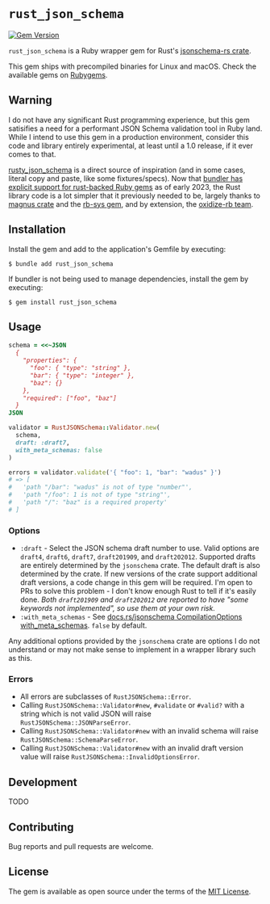 # `rust_json_schema`

[![Gem Version](https://badge.fury.io/rb/rust_json_schema.svg)](https://rubygems.org/gems/rust_json_schema)

`rust_json_schema` is a Ruby wrapper gem for Rust's [jsonschema-rs crate](https://github.com/Stranger6667/jsonschema-rs).

This gem ships with precompiled binaries for Linux and macOS. Check the available gems on [Rubygems](https://rubygems.org/gems/rust_json_schema).

## Warning

I do not have any significant Rust programming experience, but this gem satisifies a need for a performant JSON Schema validation tool in Ruby land. While I intend to use this gem in a production environment, consider this code and library entirely experimental, at least until a 1.0 release, if it ever comes to that.

[rusty_json_schema](https://github.com/driv3r/rusty_json_schema) is a direct source of inspiration (and in some cases, literal copy and paste, like some fixtures/specs). Now that [bundler has explicit support for rust-backed Ruby gems](https://bundler.io/blog/2023/01/31/rust-gem-skeleton.html) as of early 2023, the Rust library code is a lot simpler that it previously needed to be, largely thanks to [magnus crate](https://github.com/matsadler/magnus) and the [rb-sys gem](https://github.com/oxidize-rb/rb-sys/tree/main/gem), and by extension, the [oxidize-rb team](https://github.com/oxidize-rb).

## Installation

Install the gem and add to the application's Gemfile by executing:

    $ bundle add rust_json_schema

If bundler is not being used to manage dependencies, install the gem by executing:

    $ gem install rust_json_schema

## Usage

```ruby
schema = <<~JSON
  {
    "properties": {
      "foo": { "type": "string" },
      "bar": { "type": "integer" },
      "baz": {}
    },
    "required": ["foo", "baz"]
  }
JSON

validator = RustJSONSchema::Validator.new(
  schema,
  draft: :draft7,
  with_meta_schemas: false
)

errors = validator.validate('{ "foo": 1, "bar": "wadus" }')
# => [
#   'path "/bar": "wadus" is not of type "number"',
#   'path "/foo": 1 is not of type "string"',
#   'path "/": "baz" is a required property'
# ]
```

### Options

- `:draft` - Select the JSON schema draft number to use. Valid options are `draft4`, `draft6`, `draft7`, `draft201909`, and `draft202012`. Supported drafts are entirely determined by the `jsonschema` crate. The default draft is also determined by the crate. If new versions of the crate support additional draft versions, a code change in this gem will be required. I'm open to PRs to solve this problem - I don't know enough Rust to tell if it's easily done. *Both `draft201909` and `draft202012` are reported to have "some keywords not implemented", so use them at your own risk.*
- `:with_meta_schemas` - See [docs.rs/jsonschema CompilationOptions with_meta_schemas](https://docs.rs/jsonschema/0.17.1/jsonschema/struct.CompilationOptions.html#method.with_meta_schemas). `false` by default.

Any additional options provided by the `jsonschema` crate are options I do not understand or may not make sense to implement in a wrapper library such as this.

### Errors

- All errors are subclasses of `RustJSONSchema::Error`.
- Calling `RustJSONSchema::Validator#new`, `#validate` or `#valid?` with a string which is not valid JSON will raise `RustJSONSchema::JSONParseError`.
- Calling `RustJSONSchema::Validator#new` with an invalid schema will raise `RustJSONSchema::SchemaParseError`.
- Calling `RustJSONSchema::Validator#new` with an invalid draft version value will raise `RustJSONSchema::InvalidOptionsError`.

## Development

TODO

## Contributing

Bug reports and pull requests are welcome.

## License

The gem is available as open source under the terms of the [MIT License](https://opensource.org/licenses/MIT).
